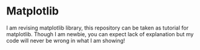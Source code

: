 # Matplotlib
I am revising matplotlib library, this repository can be taken as tutorial for matplotlib. Though I am newbie, you can expect lack of explanation but my code will never be wrong in what I am showing!
